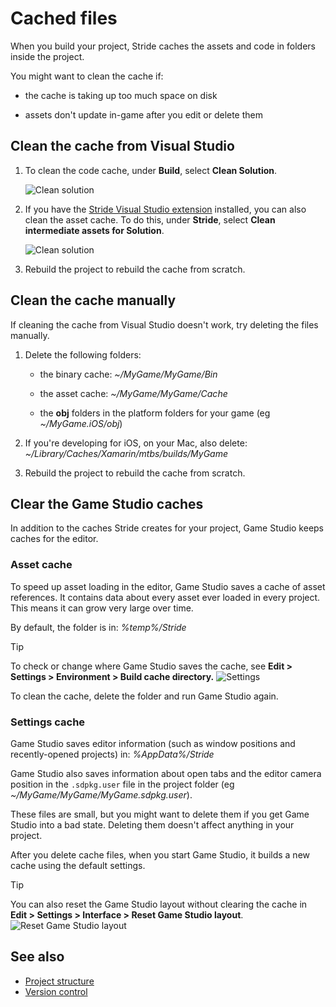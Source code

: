 # Cached files

When you build your project, Stride caches the assets and code in folders inside the project.

You might want to clean the cache if:

* the cache is taking up too much space on disk

* assets don't update in-game after you edit or delete them

## Clean the cache from Visual Studio

1. To clean the code cache, under **Build**, select **Clean Solution**.

    ![Clean solution](media/clean-solution.png)

2. If you have the [Stride Visual Studio extension](../get-started/visual-studio-extension.md) installed, you can also clean the asset cache. To do this, under **Stride**, select **Clean intermediate assets for Solution**.

    ![Clean solution](media/clean-assets.png)

3. Rebuild the project to rebuild the cache from scratch.

## Clean the cache manually

If cleaning the cache from Visual Studio doesn't work, try deleting the files manually.

1. Delete the following folders:

    * the binary cache: *~/MyGame/MyGame/Bin*

    * the asset cache: *~/MyGame/MyGame/Cache*

    * the **obj** folders in the platform folders for your game (eg *~/MyGame.iOS/obj*)

2. If you're developing for iOS, on your Mac, also delete: *~/Library/Caches/Xamarin/mtbs/builds/MyGame*

3. Rebuild the project to rebuild the cache from scratch.

## Clear the Game Studio caches

In addition to the caches Stride creates for your project, Game Studio keeps caches for the editor.

### Asset cache

To speed up asset loading in the editor, Game Studio saves a cache of asset references. It contains data about every asset ever loaded in every project. This means it can grow very large over time.

By default, the folder is in: *%temp%/Stride*

>[!Tip]
>To check or change where Game Studio saves the cache, see **Edit > Settings > Environment > Build cache directory.**
>![Settings](media/settings-window.png)

To clean the cache, delete the folder and run Game Studio again.

### Settings cache

Game Studio saves editor information (such as window positions and recently-opened projects) in: *%AppData%/Stride*

Game Studio also saves information about open tabs and the editor camera position in the `.sdpkg.user` file in the project folder (eg *~/MyGame/MyGame/MyGame.sdpkg.user*).

These files are small, but you might want to delete them if you get Game Studio into a bad state. Deleting them doesn't affect anything in your project.

After you delete cache files, when you start Game Studio, it builds a new cache using the default settings.

>[!Tip]
>You can also reset the Game Studio layout without clearing the cache in **Edit > Settings > Interface > Reset Game Studio layout**.
>![Reset Game Studio layout](media/game-studio-layout-reset-button.png)

## See also

* [Project structure](project-structure.md)
* [Version control](version-control.md)